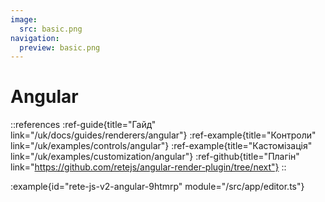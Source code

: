 ```yaml
---
image:
  src: basic.png
navigation:
  preview: basic.png
---
```


# Angular

::references
:ref-guide{title="Гайд" link="/uk/docs/guides/renderers/angular"}
:ref-example{title="Контроли" link="/uk/examples/controls/angular"}
:ref-example{title="Кастомізація" link="/uk/examples/customization/angular"}
:ref-github{title="Плагін" link="https://github.com/retejs/angular-render-plugin/tree/next"}
::

:example{id="rete-js-v2-angular-9htmrp" module="/src/app/editor.ts"}
